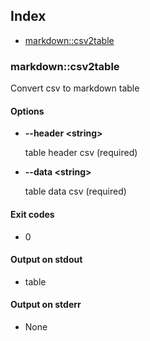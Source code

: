 ## Index

* [markdown::csv2table](#markdowncsv2table)

### markdown::csv2table

Convert csv to markdown table

#### Options

* **--header \<string\>**

  table header csv (required)

* **--data \<string\>**

  table data csv (required)

#### Exit codes

* 0

#### Output on stdout

* table

#### Output on stderr

* None

